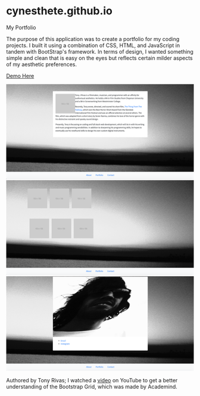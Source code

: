 # cynesthete.github.io
My Portfolio

The purpose of this application was to create a portfolio for my coding projects. I built it using a combination of CSS, HTML, and JavaScript in tandem with BootStrap's framework. In terms of design, I wanted something simple and clean that is easy on the eyes but reflects certain milder aspects of my aesthetic preferences.

[Demo Here](https://cynesthete.github.io/)

![About](./assets/images/TJR_About.png)
![Portfolio](./assets/images/TJR_Portfolio.png)
![Contact](./assets/images/TJR_Contact.png)

Authored by Tony Rivas; I watched a [video](https://youtu.be/qmPmwdshCMw) on YouTube to get a better understanding of the Bootstrap Grid, which was made by Academind.
